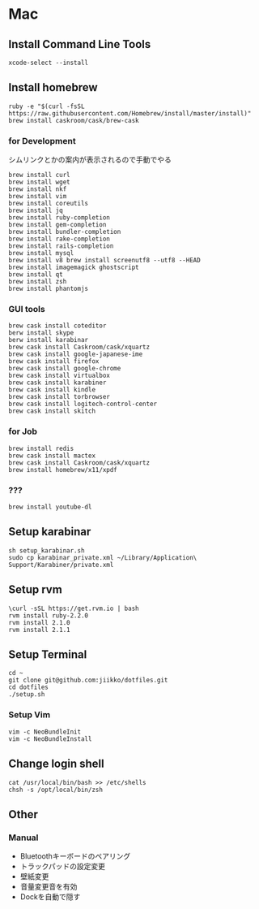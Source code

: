 # Mac
## Install Command Line Tools
```shell
xcode-select --install
```

## Install homebrew
```shell
ruby -e "$(curl -fsSL https://raw.githubusercontent.com/Homebrew/install/master/install)"
brew install caskroom/cask/brew-cask
```

### for Development
シムリンクとかの案内が表示されるので手動でやる
```
brew install curl
brew install wget
brew install nkf
brew install vim
brew install coreutils
brew install jq
brew install ruby-completion
brew install gem-completion
brew install bundler-completion
brew install rake-completion
brew install rails-completion
brew install mysql
brew install v8 brew install screenutf8 --utf8 --HEAD
brew install imagemagick ghostscript
brew install qt
brew install zsh
brew install phantomjs
```

### GUI tools
```
brew cask install coteditor
berw install skype
berw install karabinar
brew cask install Caskroom/cask/xquartz
brew cask install google-japanese-ime
brew cask install firefox
brew cask install google-chrome
brew cask install virtualbox
brew cask install karabiner
brew cask install kindle
brew cask install torbrowser
brew cask install logitech-control-center
brew cask install skitch
```
### for Job
```
brew install redis
brew cask install mactex
brew cask install Caskroom/cask/xquartz
brew install homebrew/x11/xpdf
```
### ???
```
brew install youtube-dl
```

## Setup karabinar
```shell
sh setup_karabinar.sh
sudo cp karabinar_private.xml ~/Library/Application\ Support/Karabiner/private.xml
```

## Setup rvm
```shell
\curl -sSL https://get.rvm.io | bash
rvm install ruby-2.2.0
rvm install 2.1.0
rvm install 2.1.1
```

## Setup Terminal
```shell
cd ~
git clone git@github.com:jiikko/dotfiles.git
cd dotfiles
./setup.sh
```

### Setup Vim
```shell
vim -c NeoBundleInit
vim -c NeoBundleInstall
```

## Change login shell
```
cat /usr/local/bin/bash >> /etc/shells
chsh -s /opt/local/bin/zsh
```

## Other
### Manual
* Bluetoothキーボードのペアリング
* トラックパッドの設定変更
* 壁紙変更
* 音量変更音を有効
* Dockを自動で隠す
